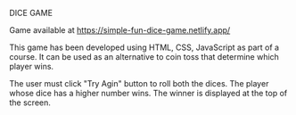 DICE GAME 

Game available at https://simple-fun-dice-game.netlify.app/ 

This game has been developed using HTML, CSS, JavaScript as part of a course. It can be used as an alternative to coin toss that determine which player wins.

The user must click "Try Agin" button to roll both the dices. The player whose dice has a higher number wins. The winner is displayed at the top of the screen.


